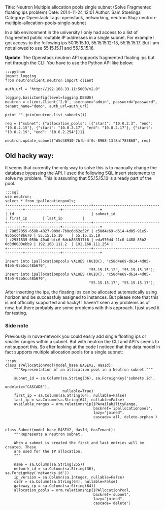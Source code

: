 Title: Neutron Multiple allocation pools single subnet (Solve Fragmented floating ips problem)
Date: 2014-11-24 12:01
Author: Sam Stoelinga
Category: Openstack
Tags: openstack, networking, neutron
Slug: neutron-multiple-allocation-pools-single-subnet

In a lab environment in the university I only had access to a list of fragmented
public routable IP addresses in a single subnet. For example I got access to the following ips
50.15.15.10, 55.15.15.12-15, 55.15.15.17. But I am not allowed
to use 55.15.15.11 and 55.15.15.16. 

**Update**: The Openstack neutron API supports fragmented floating ips but not through the CLI.
You have to use the Python API like below:

    :::python
    import logging
    from neutronclient.neutron import client

    auth_url = "http://192.168.33.11:5000/v2.0"

    logging.basicConfig(level=logging.DEBUG)
    neutron = client.Client('2.0', username="admin", password="password", tenant_name="demo", auth_url=auth_url)

    print "".join(neutron.list_subnets())

    req = {"subnet": {"allocation_pools": [{"start": "10.0.2.3", "end": "10.0.2.15"}, {"start": "10.0.2.17", "end": "10.0.2.17"}, {"start": "10.0.2.19", "end": "10.0.2.254"}]}}

    neutron.update_subnet("d5d48930-7bfb-4f0c-8968-13f8af785868", req)



## Old hacky way:
It seems that currently the only way to solve this is to manually change the database
bypassing the API. I used the following SQL insert statements to solve my problem.
This is assuming that 55.15.15.10 is already part of the pool.

    :::sql
    use neutron;
    select * from ipallocationpools;
    +--------------------------------------+--------------------------------------+----------------+-----------------+
    | id                                   | subnet_id                            | first_ip       | last_ip         |
    +--------------------------------------+--------------------------------------+----------------+-----------------+
    | 78857059-658b-4027-909d-7b8c6d62e52f | c58d4e69-d614-4d05-91e5-95b5cc48b670 | 55.15.15.10    | 55.15.15.10     |
    | c2931835-050b-40a0-bfc6-6dcb833517f6 | eda970d4-21c0-4488-85b2-0d3d0000ebb9 | 192.168.111.2  | 192.168.111.254 |
    +--------------------------------------+--------------------------------------+----------------+-----------------+
    
    insert into ipallocationpools VALUES (UUID(), "c58d4e69-d614-4d05-91e5-95b5cc48b670", 
                                          "55.15.15.12", "55.15.15.15"); 
    insert into ipallocationpools VALUES (UUID(), "c58d4e69-d614-4d05-91e5-95b5cc48b670", 
                                          "55.15.15.17", "55.15.15.17"); 

After inserting the ips, the floating ips can be allocated automatically using horizon and be successfuly assigned to
instances. But please note that this is not officially supported and hacky! I haven't seen any
problems as of now, but there probably are some problems with this approach. I just used it
for testing.

### Side note
Previously in nova-network you could easily add single floating ips or smaller ranges within
a subnet. But with neutron the CLI and API's seems to not support this. So after looking at the
code I noticed that the data model in fact supports multiple allocation pools for a single subnet:

    :::py
    class IPAllocationPool(model_base.BASEV2, HasId):
        """Representation of an allocation pool in a Neutron subnet."""

        subnet_id = sa.Column(sa.String(36), sa.ForeignKey('subnets.id',
                                                           ondelete="CASCADE"),
                              nullable=True)
        first_ip = sa.Column(sa.String(64), nullable=False)
        last_ip = sa.Column(sa.String(64), nullable=False)
        available_ranges = orm.relationship(IPAvailabilityRange,
                                            backref='ipallocationpool',
                                            lazy="joined",
                                            cascade='all, delete-orphan')


    class Subnet(model_base.BASEV2, HasId, HasTenant):
        """Represents a neutron subnet.

        When a subnet is created the first and last entries will be created. These
        are used for the IP allocation.
        """

        name = sa.Column(sa.String(255))
        network_id = sa.Column(sa.String(36), sa.ForeignKey('networks.id'))
        ip_version = sa.Column(sa.Integer, nullable=False)
        cidr = sa.Column(sa.String(64), nullable=False)
        gateway_ip = sa.Column(sa.String(64))
        allocation_pools = orm.relationship(IPAllocationPool,
                                            backref='subnet',
                                            lazy="joined",
                                            cascade='delete')
    

